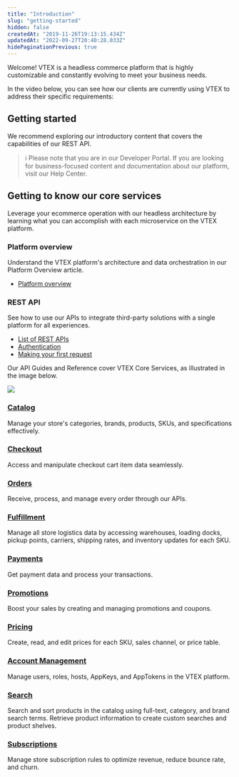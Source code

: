 ```yaml
---
title: "Introduction"
slug: "getting-started"
hidden: false
createdAt: "2019-11-26T19:13:15.434Z"
updatedAt: "2022-09-27T20:40:28.033Z"
hidePaginationPrevious: true
---
```


Welcome! VTEX is a headless commerce platform that is highly customizable and constantly evolving to meet your business needs.

In the video below, you can see how our clients are currently using VTEX to address their specific requirements:

<YoutubeFrame embedId="JgkrlaF52WQ"/>

## Getting started

We recommend exploring our introductory content that covers the capabilities of our REST API.

> ℹ️ Please note that you are in our Developer Portal. If you are looking for business-focused content and documentation about our platform, visit our Help Center.

## Getting to know our core services

Leverage your ecommerce operation with our headless architecture by learning what you can accomplish with each microservice on the VTEX platform.

<OverviewCard icon='Platform'>

### Platform overview

Understand the VTEX platform's architecture and data orchestration in our Platform Overview article.

- [Platform overview](https://developers.vtex.com/vtex-rest-api/docs/getting-started-platform-overview)

</OverviewCard>

<OverviewCard icon='RestApis'>

### REST API

See how to use our APIs to integrate third-party solutions with a single platform for all experiences.

- [List of REST APIs](https://developers.vtex.com/vtex-rest-api/docs/getting-started-list-of-rest-apis)
- [Authentication](https://developers.vtex.com/vtex-rest-api/docs/getting-started-authentication)
- [Making your first request](https://developers.vtex.com/vtex-rest-api/docs/getting-started-making-your-first-request)

</OverviewCard>

Our API Guides and Reference cover VTEX Core Services, as illustrated in the image below.

![](https://github.com/vtexdocs/dev-portal-content/blob/main/docs/guides/Getting-Started/getting-started/getting-started.png?raw=true)

<OverviewCard icon='Catalog'>

### [Catalog](https://developers.vtex.com/docs/guides/catalog-overview)

Manage your store's categories, brands, products, SKUs, and specifications effectively.

</OverviewCard>

<OverviewCard icon='Checkout'>

### [Checkout](https://developers.vtex.com/docs/guides/checkout-overview)

Access and manipulate checkout cart item data seamlessly.

</OverviewCard>

<OverviewCard icon='Orders'>

### [Orders](https://developers.vtex.com/docs/guides/orders-overview)

Receive, process, and manage every order through our APIs.

</OverviewCard>

<OverviewCard icon='Fulfillment'>

### [Fulfillment](https://developers.vtex.com/docs/guides/fulfillment)

Manage all store logistics data by accessing warehouses, loading docks, pickup points, carriers, shipping rates, and inventory updates for each SKU.  

</OverviewCard>


<OverviewCard icon='Payments'>

### [Payments](https://developers.vtex.com/docs/guides/payments-overview)

Get payment data and process your transactions.

</OverviewCard>


<OverviewCard icon='Promotions'>

### [Promotions](https://developers.vtex.com/docs/guides/promotions-overview)

Boost your sales by creating and managing promotions and coupons.

</OverviewCard>


<OverviewCard icon='Pricing'>

### [Pricing](https://developers.vtex.com/docs/guides/pricing-overview)

Create, read, and edit prices for each SKU, sales channel, or price table.

</OverviewCard>


<OverviewCard icon='AccountManagement'>

### [Account Management](https://developers.vtex.com/vtex-rest-api/docs/account-management)

Manage users, roles, hosts, AppKeys, and AppTokens in the VTEX platform.

</OverviewCard>


<OverviewCard icon='StoreSearch'>

### [Search](https://developers.vtex.com/docs/guides/search-overview)

Search and sort products in the catalog using full-text, category, and brand search terms. Retrieve product information to create custom searches and product shelves.

</OverviewCard>


<OverviewCard icon='Subscriptions'>

### [Subscriptions](https://developers.vtex.com/docs/guides/subscriptionsw)

Manage store subscription rules to optimize revenue, reduce bounce rate, and churn.

</OverviewCard>
